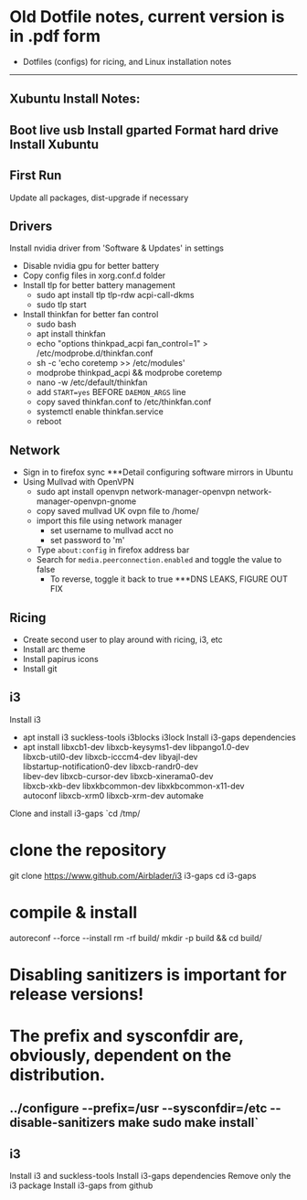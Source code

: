 # Old Dotfile notes, current version is in .pdf form

* Dotfiles (configs) for ricing, and Linux installation notes
---
Xubuntu Install Notes:
----------------------
Boot live usb 
Install gparted 
Format hard drive
Install Xubuntu
----------------------

First Run
---------------------------
Update all packages, dist-upgrade if necessary

Drivers
---------------------------
Install nvidia driver from 'Software & Updates' in settings
- Disable nvidia gpu for better battery
- Copy config files in xorg.conf.d folder
- Install tlp for better battery management
  - sudo apt install tlp tlp-rdw acpi-call-dkms
  - sudo tlp start
- Install thinkfan for better fan control
  - sudo bash
  - apt install thinkfan
  - echo "options thinkpad_acpi fan_control=1" > /etc/modprobe.d/thinkfan.conf
  - sh -c 'echo coretemp >> /etc/modules'
  - modprobe thinkpad_acpi && modprobe coretemp
  - nano -w /etc/default/thinkfan
   - add `START=yes` BEFORE `DAEMON_ARGS` line
  - copy saved thinkfan.conf to /etc/thinkfan.conf
  - systemctl enable thinkfan.service
  - reboot

Network
---------------------------
- Sign in to firefox sync
***Detail configuring software mirrors in Ubuntu
- Using Mullvad with OpenVPN
  - sudo apt install openvpn network-manager-openvpn network-manager-openvpn-gnome
  - copy saved mullvad UK ovpn file to /home/
  - import this file using network manager
    - set username to mullvad acct no
    - set password to 'm'
  - Type `about:config` in firefox address bar
  - Search for `media.peerconnection.enabled` and toggle the value to false
    - To reverse, toggle it back to true
  ***DNS LEAKS, FIGURE OUT FIX


Ricing
----------------------------
- Create second user to play around with ricing, i3, etc
- Install arc theme
- Install papirus icons
- Install git


i3
----------------------------
Install i3
- apt install i3 suckless-tools i3blocks i3lock
Install i3-gaps dependencies
- apt install libxcb1-dev libxcb-keysyms1-dev libpango1.0-dev \
  libxcb-util0-dev libxcb-icccm4-dev libyajl-dev \
  libstartup-notification0-dev libxcb-randr0-dev \
  libev-dev libxcb-cursor-dev libxcb-xinerama0-dev \
  libxcb-xkb-dev libxkbcommon-dev libxkbcommon-x11-dev \
  autoconf libxcb-xrm0 libxcb-xrm-dev automake

Clone and install i3-gaps
`cd /tmp/

# clone the repository
git clone https://www.github.com/Airblader/i3 i3-gaps
cd i3-gaps

# compile & install
autoreconf --force --install
rm -rf build/
mkdir -p build && cd build/

# Disabling sanitizers is important for release versions!
# The prefix and sysconfdir are, obviously, dependent on the distribution.
../configure --prefix=/usr --sysconfdir=/etc --disable-sanitizers
make
sudo make install`
----------------------------

i3
-----------------------------
Install i3 and suckless-tools
Install i3-gaps dependencies
Remove only the i3 package
Install i3-gaps from github
